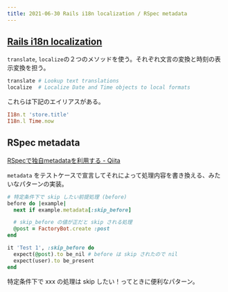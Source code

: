 ```yaml
---
title: 2021-06-30 Rails i18n localization / RSpec metadata
---
```


## [Rails i18n localization](https://guides.rubyonrails.org/i18n.html)

`translate`, `localize`の２つのメソッドを使う。それぞれ文言の変換と時刻の表示変換を担う。

```rb
translate # Lookup text translations
localize  # Localize Date and Time objects to local formats
```

これらは下記のエイリアスがある。

```rb
I18n.t 'store.title'
I18n.l Time.now
```

## RSpec metadata

[RSpecで独自metadataを利用する - Qiita](https://qiita.com/tabakazu/items/8d160b28d9aeafe8846e)

`metadata` をテストケースで宣言してそれによって処理内容を書き換える、みたいなパターンの実装。

```rb
# 特定条件下で skip したい前提処理 (before)
before do |example|
  next if example.metadata[:skip_before]

  # skip_before の値が正だと skip される処理
  @post = FactoryBot.create :post
end

it 'Test 1', :skip_before do
  expect(@post).to be_nil # before は skip されたので nil
  expect(user).to be_present
end
```

特定条件下で xxx の処理は skip したい！ってときに便利なパターン。


